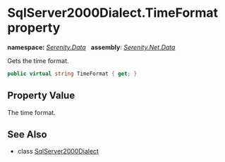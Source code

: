 # SqlServer2000Dialect.TimeFormat property
**namespace:** *[Serenity.Data](../../README.md#serenity.data-namespace)*   **assembly**: *[Serenity.Net.Data](../../README.md)*

Gets the time format.

```csharp
public virtual string TimeFormat { get; }
```

## Property Value

The time format.

## See Also

* class [SqlServer2000Dialect](../SqlServer2000Dialect.md)